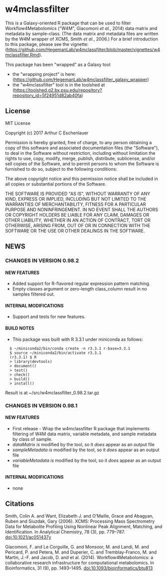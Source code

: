 # w4mclassfilter

This is a Galaxy-oriented R package that can be used to filter Workflow4Metabolomics ("W4M", Giacomoni *et al.*, 2014) data matrix and metadata by sample-class.
(The data matrix and metadata files are written by the W4M wrapper of XCMS, Smith *et al.*, 2006.)
For a brief introduction to this package, please see the vignette: (https://github.com/HegemanLab/w4mclassfilter/blob/master/vignettes/w4mclassfilter.Rmd).

This package has been "wrapped" as a Galaxy tool
  - the "wrapping project" is here: (https://github.com/HegemanLab/w4mclassfilter_galaxy_wrapper)
  - the "w4mclassfilter" tool is in the toolshed at (https://toolshed.g2.bx.psu.edu/repository?repository_id=5f24951d82ab40fa)

## License

MIT License

Copyright (c) 2017 Arthur C Eschenlauer

Permission is hereby granted, free of charge, to any person obtaining a copy
of this software and associated documentation files (the "Software"), to deal
in the Software without restriction, including without limitation the rights
to use, copy, modify, merge, publish, distribute, sublicense, and/or sell
copies of the Software, and to permit persons to whom the Software is
furnished to do so, subject to the following conditions:

The above copyright notice and this permission notice shall be included in all
copies or substantial portions of the Software.

THE SOFTWARE IS PROVIDED "AS IS", WITHOUT WARRANTY OF ANY KIND, EXPRESS OR
IMPLIED, INCLUDING BUT NOT LIMITED TO THE WARRANTIES OF MERCHANTABILITY,
FITNESS FOR A PARTICULAR PURPOSE AND NONINFRINGEMENT. IN NO EVENT SHALL THE
AUTHORS OR COPYRIGHT HOLDERS BE LIABLE FOR ANY CLAIM, DAMAGES OR OTHER
LIABILITY, WHETHER IN AN ACTION OF CONTRACT, TORT OR OTHERWISE, ARISING FROM,
OUT OF OR IN CONNECTION WITH THE SOFTWARE OR THE USE OR OTHER DEALINGS IN THE
SOFTWARE.

## NEWS

### CHANGES IN VERSION 0.98.2
#### NEW FEATURES

* Added support for R-flavored regular expression pattern matching.
* Empty classes argument or zero-length class_column result in no samples filtered out. 

#### INTERNAL MODIFICATIONS

* Support and tests for new features.

#### BUILD NOTES

* This package was built with R 3.3.1 under miniconda as follows:

```
  $ ~/miniconda2/bin/conda create -n r3.3.1 r-base=3.3.1
  $ source ~/miniconda2/bin/activate r3.3.1
  (r3.3.1) $ R
  > library(devtools)
  > document()
  > test()
  > check()
  > build()
  > install()

```

Result is at ~/src/w4mclassfilter_0.98.2.tar.gz

### CHANGES IN VERSION 0.98.1
#### NEW FEATURES

* First release - Wrap the w4mclassfilter R package that implements filtering of W4M data matrix, variable metadata, and sample metadata by class of sample.
* *dataMatrix* *is* modified by the tool, so it *does* appear as an output file
* *sampleMetadata* *is* modified by the tool, so it *does* appear as an output file
* *variableMetadata* *is* modified by the tool, so it *does* appear as an output file

#### INTERNAL MODIFICATIONS

* none

## Citations

Smith, Colin A. and Want, Elizabeth J. and O’Maille, Grace and Abagyan, Ruben and Siuzdak, Gary (2006). XCMS: Processing Mass Spectrometry Data for Metabolite Profiling Using Nonlinear Peak Alignment, Matching, and Identification. In Analytical Chemistry, 78 (3), pp. 779–787. [doi:10.1021/ac051437y](http://dx.doi.org/10.1021/ac051437y)


Giacomoni, F. and Le Corguille, G. and Monsoor, M. and Landi, M. and Pericard, P. and Petera, M. and Duperier, C. and Tremblay-Franco, M. and Martin, J.-F. and Jacob, D. and et al. (2014). Workflow4Metabolomics: a collaborative research infrastructure for computational metabolomics. In Bioinformatics, 31 (9), pp. 1493–1495. [doi:10.1093/bioinformatics/btu813](http://dx.doi.org/10.1093/bioinformatics/btu813)
